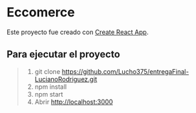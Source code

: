 # Eccomerce

Este proyecto fue creado con [Create React App](https://github.com/facebook/create-react-app).

## Para ejecutar el proyecto

>1. git clone https://github.com/Lucho375/entregaFinal-LucianoRodriguez.git
>2. npm install
>3. npm start
>4. Abrir [http://localhost:3000](http://localhost:3000)
